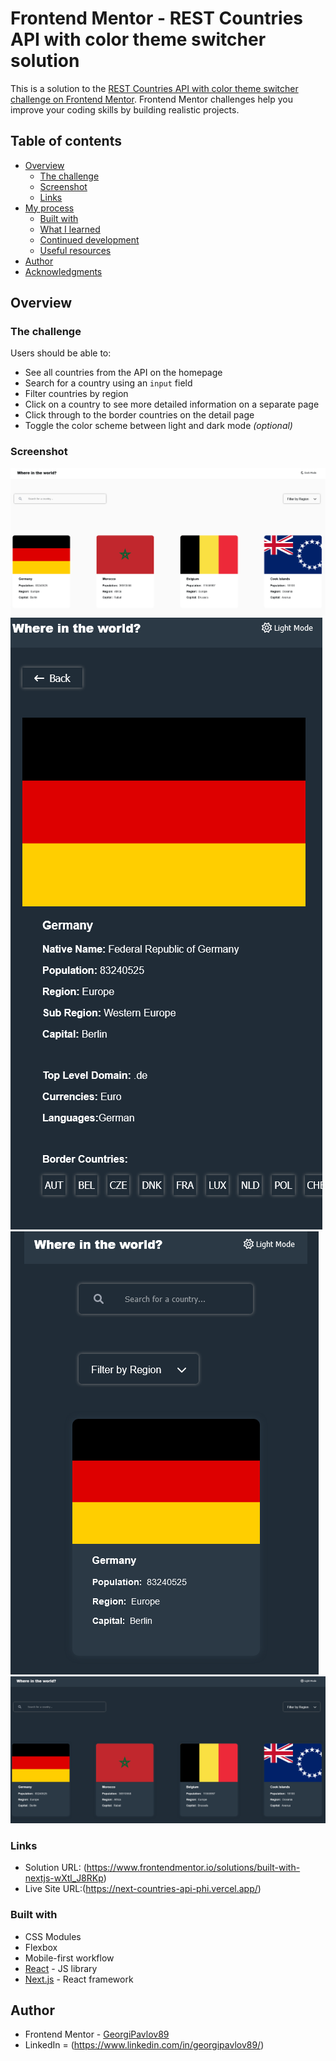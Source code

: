 # Frontend Mentor - REST Countries API with color theme switcher solution

This is a solution to the [REST Countries API with color theme switcher challenge on Frontend Mentor](https://www.frontendmentor.io/challenges/rest-countries-api-with-color-theme-switcher-5cacc469fec04111f7b848ca). Frontend Mentor challenges help you improve your coding skills by building realistic projects. 

## Table of contents

- [Overview](#overview)
  - [The challenge](#the-challenge)
  - [Screenshot](#screenshot)
  - [Links](#links)
- [My process](#my-process)
  - [Built with](#built-with)
  - [What I learned](#what-i-learned)
  - [Continued development](#continued-development)
  - [Useful resources](#useful-resources)
- [Author](#author)
- [Acknowledgments](#acknowledgments)



## Overview

### The challenge

Users should be able to:

- See all countries from the API on the homepage
- Search for a country using an `input` field
- Filter countries by region
- Click on a country to see more detailed information on a separate page
- Click through to the border countries on the detail page
- Toggle the color scheme between light and dark mode *(optional)*

### Screenshot

![](/next-countries/screenshots/Screenshot%201.png)
![](/next-countries/screenshots/Screenshot%202.png)
![](/next-countries/screenshots/Screenshot%203.png)
![](/next-countries/screenshots/Screenshot%204.png)



### Links

- Solution URL: (https://www.frontendmentor.io/solutions/built-with-nextjs-wXtl_J8RKp)
- Live Site URL:(https://next-countries-api-phi.vercel.app/)



### Built with


- CSS Modules
- Flexbox
- Mobile-first workflow
- [React](https://reactjs.org/) - JS library
- [Next.js](https://nextjs.org/) - React framework




## Author


- Frontend Mentor - [GeorgiPavlov89](https://www.frontendmentor.io/profile/GeorgiPavlov89)
- LinkedIn = (https://www.linkedin.com/in/georgipavlov89/)


